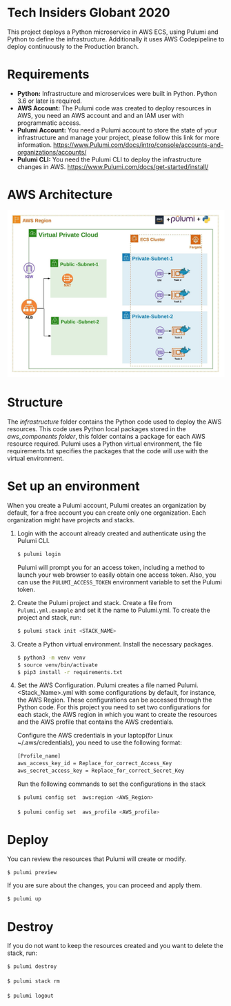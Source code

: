 # Tech Insiders Globant 2020

This project deploys a Python microservice in AWS ECS, using Pulumi and Python to define the infrastructure. Additionally it uses AWS Codepipeline to deploy continuously to the Production branch.

# Requirements

* **Python:** Infrastructure and microservices were built in Python. Python 3.6 or later is required.
* **AWS Account:** The Pulumi code was created to deploy resources in AWS, you need an AWS account and and an IAM user with programmatic access.
* **Pulumi Account:** You need a Pulumi account to store the state of your infrastructure and manage your project, please follow this link for more information.
https://www.Pulumi.com/docs/intro/console/accounts-and-organizations/accounts/
* **Pulumi CLI:** You need the Pulumi CLI to deploy the infrastructure changes in AWS.
https://www.Pulumi.com/docs/get-started/install/

# AWS Architecture

![aws diagram](./docs/aws_architecture.jpeg)

# Structure

The *infrastructure* folder contains the Python code used to deploy the AWS resources. This code uses Python local packages stored in the *aws_components folder*, this folder contains a package for each AWS resource required.
Pulumi uses a Python virtual environment, the file requirements.txt specifies the packages that the code will use with the virtual environment.

# Set up an environment

When you create a Pulumi account, Pulumi creates an organization by default, for a free account you can create only one organization. Each organization might have projects and stacks.

1. Login with the account already created and authenticate using the Pulumi CLI.
    ```sh
    $ pulumi login
    ```
    Pulumi will prompt you for an access token, including a method to launch your web browser to easily obtain one access token. Also, you can use the `PULUMI_ACCESS_TOKEN` environment variable to set the Pulumi token.

2. Create the Pulumi project and stack.
    Create a file  from `Pulumi.yml.example`  and set it the name to Pulumi.yml.
    To create the project and stack, run:
    ```sh
    $ pulumi stack init <STACK_NAME>
    ```
3. Create a Python virtual environment.
    Install the necessary packages.

    ```bash
    $ python3 -m venv venv
    $ source venv/bin/activate
    $ pip3 install -r requirements.txt
    ```
4. Set the AWS Configuration.
    Pulumi creates a file named Pulumi.<Stack_Name>.yml with some configurations by default, for instance, the AWS Region. These configurations can be accessed through the Python code.
    For this project you need to set two configurations for each stack, the AWS region in which you want to create the resources and the AWS profile that contains the AWS credentials.

    Configure the AWS credentials in your laptop(for Linux  ~/.aws/credentials), you need to use the following format:

    ```bash
    [Profile_name]
    aws_access_key_id = Replace_for_correct_Access_Key
    aws_secret_access_key = Replace_for_correct_Secret_Key
    ```

    Run the following commands to set the configurations in the stack

    ```bash
    $ pulumi config set  aws:region <AWS_Region>

    $ pulumi config set  aws_profile <AWS_profile>
    ```
# Deploy

You can review the resources that Pulumi will create or modify.
```bash
$ pulumi preview
```

If you are sure about the changes, you can proceed and apply them.
```bash
$ pulumi up
```

# Destroy
If you do not want to keep the resources created and you want to delete the stack, run:

```bash
$ pulumi destroy

$ pulumi stack rm

$ pulumi logout
```
